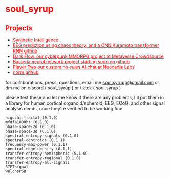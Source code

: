 # <span style="color:red">soul_syrup</span>

## <span style="color:red">Projects</span>

- [<span style="color:red">Synthetic Intelligence</span>](https://github.com/Unlimited-Research-Cooperative/Human-Brain-Rat)
- [<span style="color:red">EEG prediction using chaos theory, and a CNN Kuramoto transformer RNN github</span>](https://github.com/Metaverse-Crowdsource/EEG-tES-Chaos-Neural-Net)
- [<span style="color:red">Dark Flow, our cyberpunk MMORPG project at Metaverse Crowdsource</span>](https://discord.gg/HBHGvDxDmt)
- [<span style="color:red">Bacteria neural network project starting soon on github</span>](https://github.com/Metaverse-Crowdsource/Bacteria-Neural-Network)
- [<span style="color:red">Player Two our custom no-rules AI chat at Neocadia Labs</span>](https://discord.gg/r2qUZMkGCB)
- [<span style="color:red">norm github</span>](https://github.com/soulsyrup)


for collaborations, press, questions, email me soul.syrupp@gmail.com or dm me on discord ( soul_syrup ) or tiktok ( soul.syrup )

please test these and let me know if there are any problems, I'll put them in a library for human cortical organoid/spheroid, EEG, ECoG, and other signal analysis needs, once they're verified to be working fine

    higuchi-fractal (0.1.0)
    mfdfa1000hz (0.1.0)
    phase-space-2d (0.1.0)
    phase-space-3d (0.1.0)
    spectral-entropy-signals (0.1.0)
    spectral-centroids (0.1.1)
    frequency-max-power (0.1.1)
    spectral-edge-density (0.1.1)
    transfer-entropy-hemispheric (0.1.0)
    transfer-entropy-regional (0.1.0)
    transfer-entropy-all-signals
    STFTsignal
    welchsPSD
